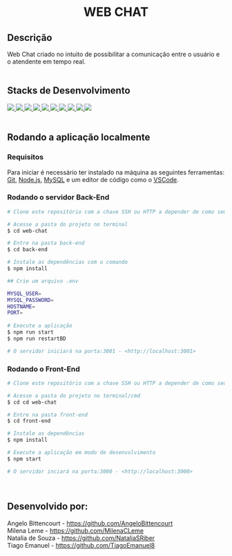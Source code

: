 <h1 align="center">WEB CHAT</h1>

## Descrição
Web Chat criado no intuito de possibilitar a comunicação entre o usuário e o atendente em tempo real.
<br><br>

## Stacks de Desenvolvimento

<div>
  <a href="https://javascript.info/">
    <img src="https://img.shields.io/badge/javascript-339933?style=for-the-badge&logo=javascript&color=gray" />
  </a>
  <a href="https://www.w3schools.com/cssref/">
    <img src="https://img.shields.io/badge/css-339933?style=for-the-badge&logo=css3&color=gray" />
  </a>
    <a href="https://developer.mozilla.org/pt-BR/docs/Web/HTML">
    <img src="https://img.shields.io/badge/html5-339933?style=for-the-badge&logo=html5&color=gray" />
  </a>
  <a href="https://pt-br.reactjs.org/docs/getting-started.html">
    <img src="https://img.shields.io/badge/React-339933?style=for-the-badge&logo=react&color=gray" />
  </a>
  <a href="https://styled-components.com/docs">
    <img src="https://img.shields.io/badge/Styled--Components-339933?style=for-the-badge&logo=styledcomponents&color=gray" />
  </a>
  <a href="https://docs.npmjs.com/">
    <img src="https://img.shields.io/badge/Node.js-339933?style=for-the-badge&logo=nodedotjs&color=gray" />
  </a>
  <a href="https://expressjs.com/pt-br/">
    <img src="https://img.shields.io/badge/Express.js-339933?style=for-the-badge&logo=express&color=gray" /> 
  </a>
  <a href="https://dev.mysql.com/doc/">
    <img src="https://img.shields.io/badge/MySQL-339933?style=for-the-badge&logo=mysql&color=gray" />
  </a>
  <a href="https://sequelize.org/">
    <img src="https://img.shields.io/badge/Sequelize-339933?style=for-the-badge&logo=sequelize&color=gray" />
  </a>
  <a href="https://socket.io/docs/v4/">
    <img src="https://img.shields.io/badge/Socket.io-339933?style=for-the-badge&logo=socket.io&color=gray" /> 
  </a>
</div>
<br>

## Rodando a aplicação localmente
### Requisitos

Para iniciar é necessário ter instalado na máquina as seguintes ferramentas:
[Git](https://git-scm.com), [Node.js](https://nodejs.org/en/), [MySQL](https://dev.mysql.com/doc/) e um editor de código como o [VSCode](https://code.visualstudio.com/).

### Rodando o servidor Back-End

```bash
# Clone este repositório com a chave SSH ou HTTP a depender de como seu git está configurado.

# Acesse a pasta do projeto no terminal
$ cd web-chat

# Entre na pasta back-end
$ cd back-end

# Instale as dependências com o comando
$ npm install

## Crie um arquivo .env

MYSQL_USER=
MYSQL_PASSWORD=
HOSTNAME=
PORT=
	
# Execute a aplicação
$ npm run start
$ npm run restartBD

# O servidor iniciará na porta:3001 - <http://localhost:3001>
```

### Rodando o Front-End 

```bash
# Clone este repositório com a chave SSH ou HTTP a depender de como seu git está configurado.

# Acesse a pasta do projeto no terminal/cmd
$ cd cd web-chat

# Entre na pasta front-end
$ cd front-end

# Instale as dependências
$ npm install

# Execute a aplicação em modo de desenvolvimento
$ npm start

# O servidor inciará na porta:3000 - <http://localhost:3000>
```
<br>

## Desenvolvido por:

Angelo Bittencourt - https://github.com/AngeloBittencourt
<br>
Milena Leme - https://github.com/MilenaCLeme
<br>
Natalia de Souza - https://github.com/NataliaSRiber
<br>
Tiago Emanuel - https://github.com/TiagoEmanuel8

